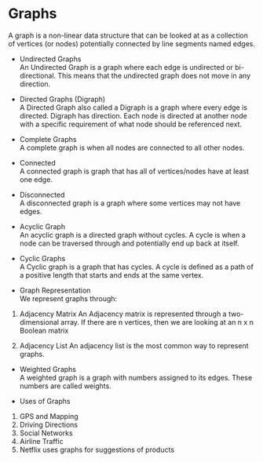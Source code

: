# Graphs     
A graph is a non-linear data structure that can be looked at as a collection of vertices (or nodes) potentially connected by line segments named edges.    



- Undirected Graphs    
An Undirected Graph is a graph where each edge is undirected or bi-directional. This means that the undirected graph does not move in any direction.    

- Directed Graphs (Digraph)    
A Directed Graph also called a Digraph is a graph where every edge is directed. Digraph has direction. Each node is directed at another node with a specific requirement of what node should be referenced next.    

- Complete Graphs   
A complete graph is when all nodes are connected to all other nodes.    

- Connected    
A connected graph is graph that has all of vertices/nodes have at least one edge.     

- Disconnected    
A disconnected graph is a graph where some vertices may not have edges.    

- Acyclic Graph   
An acyclic graph is a directed graph without cycles. A cycle is when a node can be traversed through and potentially end up back at itself.   

- Cyclic Graphs    
A Cyclic graph is a graph that has cycles. A cycle is defined as a path of a positive length that starts and ends at the same vertex.    

- Graph Representation   
We represent graphs through:   
1. Adjacency Matrix
An Adjacency matrix is represented through a two-dimensional array. If there are n vertices, then we are looking at an n x n Boolean matrix     

2. Adjacency List
An adjacency list is the most common way to represent graphs.   

- Weighted Graphs    
A weighted graph is a graph with numbers assigned to its edges. These numbers are called weights.   

- Uses of Graphs

1. GPS and Mapping
2. Driving Directions
3. Social Networks
4. Airline Traffic
5. Netflix uses graphs for suggestions of products


